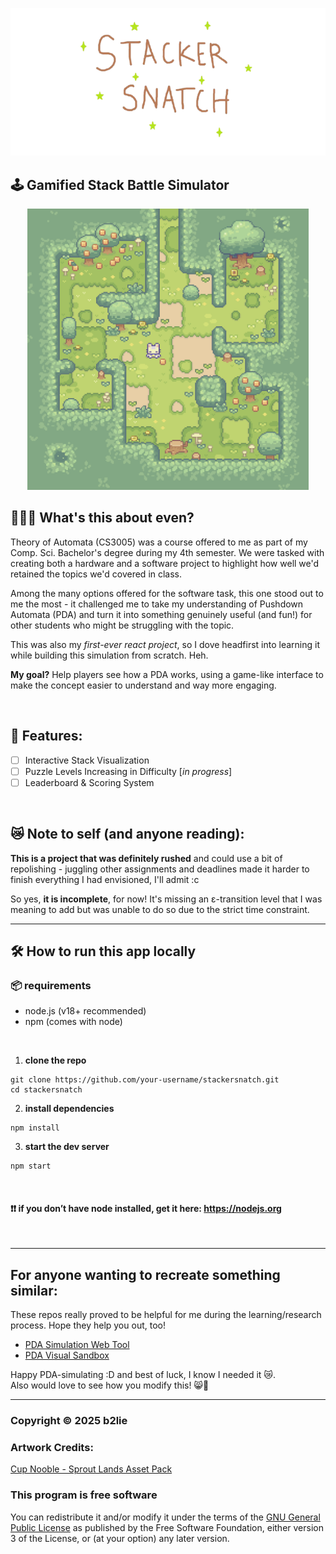 <p align="center">
  <img src="src/sprites/hero-img.png" alt="stackersnatch hero image" />
</p>

## 🕹 Gamified Stack Battle Simulator
<p align="center">
    <img src="src/sprites/win.gif" alt="cute img" title="cute img" width="450"/>
</p>

## 🤷🏻‍♀️ What's this about even?

Theory of Automata (CS3005) was a course offered to me as part of my Comp. Sci. Bachelor's degree during my 4th semester. We were tasked with creating both a hardware and a software project to highlight how well we'd retained the topics we'd covered in class. 

Among the many options offered for the software task, this one stood out to me the most - it challenged me to take my understanding of Pushdown Automata (PDA) and turn it into something genuinely useful (and fun!) for other students who might be struggling with the topic.

This was also my *first-ever react project*, so I dove headfirst into learning it while building this simulation from scratch. Heh.

**My goal?**
Help players see how a PDA works, using a game-like interface to make the concept easier to understand and way more engaging.

<br/>

## 👾 Features:

- [ ] Interactive Stack Visualization
- [ ] Puzzle Levels Increasing in Difficulty [_in progress_]
- [ ] Leaderboard & Scoring System

<br/>

## 😿 Note to self (and anyone reading):

**This is a project that was definitely rushed** and could use a bit of repolishing - juggling other assignments and deadlines made it harder to finish everything I had envisioned, I'll admit :c <br/>

So yes, **it is incomplete**, for now! It's missing an ε-transition level that I was meaning to add but was unable to do so due to the strict time constraint.

---

## 🛠 How to run this app locally

### 📦 requirements
- node.js (v18+ recommended)
- npm (comes with node)

<br/>

1. **clone the repo**
```
git clone https://github.com/your-username/stackersnatch.git
cd stackersnatch
```

2. **install dependencies**
```
npm install
```

3. **start the dev server**
```
npm start
```

<br/>

#### ❗❗ if you don’t have node installed, get it here: https://nodejs.org

<br/>

---

## For anyone wanting to recreate something similar:

These repos really proved to be helpful for me during the learning/research process. Hope they help you out, too!

- [PDA Simulation Web Tool](https://github.com/Chaphasilor/automata)
- [PDA Visual Sandbox](https://github.com/cheezypotatoes/Deterministic-PushDown-Automata-Project)

Happy PDA-simulating :D and best of luck, I know I needed it 😿.<br/>
Also would love to see how you modify this! 😸🧡

---

### Copyright © 2025 b2lie

### Artwork Credits:
[Cup Nooble - Sprout Lands Asset Pack](https://cupnooble.itch.io/sprout-lands-asset-pack)

### This program is **free software**
You can redistribute it and/or modify it under the terms of the [GNU General Public License](https://www.gnu.org/licenses/) as published by the Free Software Foundation, either version 3 of the License, or (at your option) any later version.
